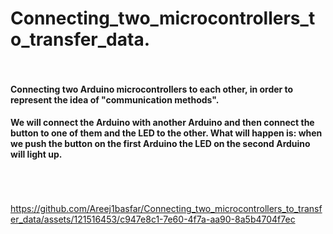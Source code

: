 # Connecting_two_microcontrollers_to_transfer_data.<br><br>
#### Connecting two Arduino microcontrollers to each other, in order to represent the idea of ​​"communication methods".<br>
#### We will connect the Arduino with another Arduino and then connect the button to one of them and the LED to the other. What will happen is: when we push the button on the first Arduino the LED on the second Arduino will light up.<br><br><br><br>


https://github.com/Areej1basfar/Connecting_two_microcontrollers_to_transfer_data/assets/121516453/c947e8c1-7e60-4f7a-aa90-8a5b4704f7ec

